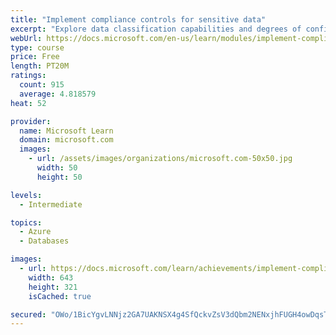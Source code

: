 ```yaml
---
title: "Implement compliance controls for sensitive data"
excerpt: "Explore data classification capabilities and degrees of confidentiality. Explore and configure advanced threat protection options, including SQL Injection."
webUrl: https://docs.microsoft.com/en-us/learn/modules/implement-compliance-controls-sensitive-data/
type: course
price: Free
length: PT20M
ratings:
  count: 915
  average: 4.818579
heat: 52

provider:
  name: Microsoft Learn
  domain: microsoft.com
  images:
    - url: /assets/images/organizations/microsoft.com-50x50.jpg
      width: 50
      height: 50

levels:
  - Intermediate

topics:
  - Azure
  - Databases

images:
  - url: https://docs.microsoft.com/learn/achievements/implement-compliance-controls-for-sensitive-data-social.png
    width: 643
    height: 321
    isCached: true

secured: "OWo/1BicYgvLNNjz2GA7UAKNSX4g4SfQckvZsV3dQbm2NENxjhFUGH4owDqsTP+L9t7s04T6kDQotrAWjYIROgFPp8jn3BKcvvkNosYkwSl3yyP8dJXUK82jQhGqWt/sCh6MBK7PT39EKEPDCnTvIPWob8c5oSzyKwzC64OroLbxGi2PleuZ+csTJwBw42ojojxiQ7aG2XALSus7LTxH1cjWWZGJe1bigzCQf4MC1U1J0lVYSLLf84GHvg+gxAFrFsyAQ9bR8LPBjUbgrJRVegE39M0hGmAy3Md9BOxdvoAeJxjOb4BVOHDCND3VFM4sdjnSFdGK9V1pm71dP3W2n3z72TC5AMLi2HdwN7mxY0XHNLENk10I2Ryd8nSW/kWtcGniSIEli0FOle1S6nntMhSj5OHbf8ho+FN7p2jg7nk=;xIl1ZND28QNPfm5UYognWg=="
---
```


